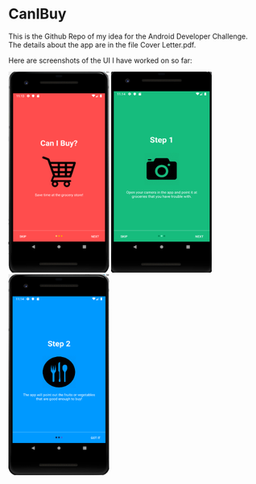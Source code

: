# CanIBuy
This is the Github Repo of my idea for the Android Developer Challenge.
The details about the app are in the file Cover Letter.pdf.


Here are screenshots of the UI I have worked on so far:


<img src="screenshots/Screenshot 2019-12-09 at 11.13.40 PM.png" data-canonical-src="Screenshot_20191201-212121.png" width="200" height="400" />  <img src="screenshots/Screenshot 2019-12-09 at 11.14.38 PM.png" data-canonical-src="Screenshot_20191201-212121.png" width="200" height="400" />  <img src="screenshots/Screenshot 2019-12-09 at 11.14.30 PM.png" data-canonical-src="Screenshot_20191201-212121.png" width="200" height="400" />


 
